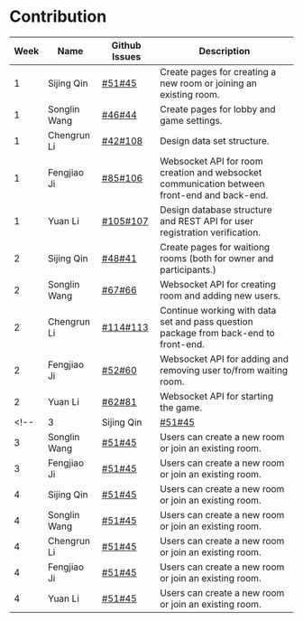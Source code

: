 # Contribution

| **Week** | **Name** | **Github Issues**                                                                                                                                                                                                               | **Description**                                                                                 |
|----------|----------|---------------------------------------------------------------------------------------------------------------------------------------------------------------------------------------------------------------------------------|-------------------------------------------------------------------------------------------------|
| 1        | Sijing Qin| [#51](https://github.com/sopra-fs23-group-16/sopra-fs23-HanZikon-client/issues/51)[#45](https://github.com/sopra-fs23-group-16/sopra-fs23-HanZikon-client/issues/45)                                                                            | Create pages for creating a new room or joining an existing room.                                            |
| 1        | Songlin Wang| [#46](https://github.com/sopra-fs23-group-16/sopra-fs23-HanZikon-client/issues/46)[#44](https://github.com/sopra-fs23-group-16/sopra-fs23-HanZikon-client/issues/44)                                                                            | Create pages for lobby and game settings.                                            |
| 1        | Chengrun Li| [#42](https://github.com/sopra-fs23-group-16/sopra-fs23-HanZikon-client/issues/42)[#108](https://github.com/sopra-fs23-group-16/sopra-fs23-HanZikon-server/issues/108)                                                                            | Design data set structure.                                            |
| 1        | Fengjiao Ji| [#85](https://github.com/sopra-fs23-group-16/sopra-fs23-HanZikon-server/issues/85)[#106](https://github.com/sopra-fs23-group-16/sopra-fs23-HanZikon-server/issues/106)                                                                            | Websocket API for room creation and websocket communication between front-end and back-end.                                            |
| 1        | Yuan Li| [#105](https://github.com/sopra-fs23-group-16/sopra-fs23-HanZikon-server/issues/105)[#107](https://github.com/sopra-fs23-group-16/sopra-fs23-HanZikon-server/issues/107)                                                                            | Design database structure and REST API for user registration verification.                                            |
| 2        | Sijing Qin| [#48](https://github.com/sopra-fs23-group-16/sopra-fs23-HanZikon-client/issues/48)[#41](https://github.com/sopra-fs23-group-16/sopra-fs23-HanZikon-client/issues/41)                                                                            | Create pages for waitiong rooms (both for owner and participants.)                                            |
| 2        | Songlin Wang| [#67](https://github.com/sopra-fs23-group-16/sopra-fs23-HanZikon-client/issues/67)[#66](https://github.com/sopra-fs23-group-16/sopra-fs23-HanZikon-client/issues/66)                                                                            | Websocket API for creating room and adding new users.                                            |
| 2        | Chengrun Li| [#114](https://github.com/sopra-fs23-group-16/sopra-fs23-HanZikon-server/issues/114)[#113](https://github.com/sopra-fs23-group-16/sopra-fs23-HanZikon-server/issues/113)                                                                            | Continue working with data set and pass question package from back-end to front-end.                                            |
| 2        | Fengjiao Ji| [#52](https://github.com/sopra-fs23-group-16/sopra-fs23-HanZikon-client/issues/52)[#60](https://github.com/sopra-fs23-group-16/sopra-fs23-HanZikon-client/issues/60)                                                                            | Websocket API for adding and removing user to/from waiting room.                                            |
| 2        | Yuan Li| [#62](https://github.com/sopra-fs23-group-16/sopra-fs23-HanZikon-client/issues/62)[#81](https://github.com/sopra-fs23-group-16/sopra-fs23-HanZikon-server/issues/81)                                                                            | Websocket API for starting the game.                                            |
<!-- | 3        | Sijing Qin| [#51](https://github.com/sopra-fs23-group-16/sopra-fs23-HanZikon-client/issues/51)[#45](https://github.com/sopra-fs23-group-16/sopra-fs23-HanZikon-client/issues/45)                                                                            | Users can create a new room or join an existing room.                                            |
| 3        | Songlin Wang| [#51](https://github.com/sopra-fs23-group-16/sopra-fs23-HanZikon-client/issues/51)[#45](https://github.com/sopra-fs23-group-16/sopra-fs23-HanZikon-client/issues/45)                                                                            | Users can create a new room or join an existing room.                                            |
| 3        | Fengjiao Ji| [#51](https://github.com/sopra-fs23-group-16/sopra-fs23-HanZikon-client/issues/51)[#45](https://github.com/sopra-fs23-group-16/sopra-fs23-HanZikon-client/issues/45)                                                                            | Users can create a new room or join an existing room.                                            |
| 4        | Sijing Qin| [#51](https://github.com/sopra-fs23-group-16/sopra-fs23-HanZikon-client/issues/51)[#45](https://github.com/sopra-fs23-group-16/sopra-fs23-HanZikon-client/issues/45)                                                                            | Users can create a new room or join an existing room.                                            |
| 4        | Songlin Wang| [#51](https://github.com/sopra-fs23-group-16/sopra-fs23-HanZikon-client/issues/51)[#45](https://github.com/sopra-fs23-group-16/sopra-fs23-HanZikon-client/issues/45)                                                                            | Users can create a new room or join an existing room.                                            |
| 4        | Chengrun Li| [#51](https://github.com/sopra-fs23-group-16/sopra-fs23-HanZikon-client/issues/51)[#45](https://github.com/sopra-fs23-group-16/sopra-fs23-HanZikon-client/issues/45)                                                                            | Users can create a new room or join an existing room.                                            |
| 4        | Fengjiao Ji| [#51](https://github.com/sopra-fs23-group-16/sopra-fs23-HanZikon-client/issues/51)[#45](https://github.com/sopra-fs23-group-16/sopra-fs23-HanZikon-client/issues/45)                                                                            | Users can create a new room or join an existing room.                                            |
| 4       | Yuan Li| [#51](https://github.com/sopra-fs23-group-16/sopra-fs23-HanZikon-client/issues/51)[#45](https://github.com/sopra-fs23-group-16/sopra-fs23-HanZikon-client/issues/45)                                                                            | Users can create a new room or join an existing room.                                            | -->
